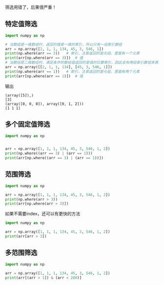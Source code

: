 筛选用错了，后果很严重！

## 特定值筛选

```python
import numpy as np

# 当数组是一维数组时，返回的值是一维的索引，所以只有一组索引数组
arr = np.array([2, 1, 1, 134, 45, 3, 546, 1])
print(np.where(arr == 3))	# 索引，注意返回的是元组，里面有一个元素
print(arr[np.where(arr == 3)])	# 值
# 当数组是二维数组时，满足条件的数组值返回的是值的位置索引，因此会有两组索引数组来表示值的位置，返回的第一个array表示行坐标，第二个array表示纵坐标，两者一一对应
arr = np.array([[2, 1, 1, 134], [45, 3, 546, 1]])
print(np.where(arr == 1))	# 索引，注意返回的是元组，里面有两个元素
print(arr[np.where(arr == 1)])	# 值
```

输出

```text
(array([5]),)
[3]
(array([0, 0, 0]), array([0, 1, 2]))
[1 1 1]
```



## 多个固定值筛选 

```python
import numpy as np


arr = np.array([1, 1, 1, 134, 45, 3, 546, 1, 2])
print(np.where((arr == 3) | (arr == 1)))
print(arr[np.where((arr == 3) | (arr == 1))])

```

## 范围筛选 

```python
import numpy as np

arr = np.array([1, 1, 1, 134, 45, 3, 546, 1, 2])
print(np.where(arr > 3))
print(arr[np.where(arr > 3)])

```

如果不需要index，还可以有更快的方法

```python
import numpy as np

arr = np.array([1, 1, 1, 134, 45, 3, 546, 1, 2])
print(arr[arr > 3])
```



## 多范围筛选

```python
import numpy as np

arr = np.array([1, 1, 1, 134, 45, 3, 546, 1, 2])
print(arr[(arr > 1]) & (arr < 200)]
```



